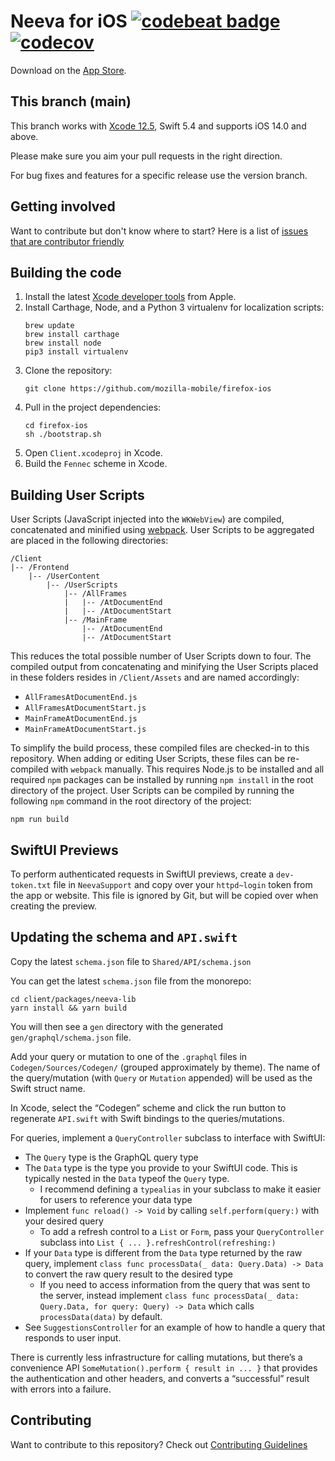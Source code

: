 Neeva for iOS [![codebeat badge](https://codebeat.co/badges/67e58b6d-bc89-4f22-ba8f-7668a9c15c5a)](https://codebeat.co/projects/github-com-mozilla-neeva-ios)  [![codecov](https://codecov.io/gh/mozilla-mobile/neeva-ios/branch/main/graph/badge.svg)](https://codecov.io/gh/mozilla-mobile/neeva-ios/branch/main)
===============

Download on the [App Store](https://alpha.neeva.co).

This branch (main)
-----------

This branch works with [Xcode 12.5](https://developer.apple.com/services-account/download?path=/Developer_Tools/Xcode_12.5/Xcode_12.5.xip), Swift 5.4 and supports iOS 14.0 and above.

Please make sure you aim your pull requests in the right direction.

For bug fixes and features for a specific release use the version branch.

Getting involved
----------------

Want to contribute but don't know where to start? Here is a list of [issues that are contributor friendly](https://github.com/neevaco/neeva-ios-phoenix/labels/Contributor%20OK)

Building the code
-----------------

1. Install the latest [Xcode developer tools](https://developer.apple.com/xcode/downloads/) from Apple.
1. Install Carthage, Node, and a Python 3 virtualenv for localization scripts:
    ```shell
    brew update
    brew install carthage
    brew install node
    pip3 install virtualenv
    ```
1. Clone the repository:
    ```shell
    git clone https://github.com/mozilla-mobile/firefox-ios
    ```
1. Pull in the project dependencies:
    ```shell
    cd firefox-ios
    sh ./bootstrap.sh
    ```
1. Open `Client.xcodeproj` in Xcode.
1. Build the `Fennec` scheme in Xcode.

## Building User Scripts

User Scripts (JavaScript injected into the `WKWebView`) are compiled, concatenated and minified using [webpack](https://webpack.js.org/). User Scripts to be aggregated are placed in the following directories:

```
/Client
|-- /Frontend
    |-- /UserContent
        |-- /UserScripts
            |-- /AllFrames
            |   |-- /AtDocumentEnd
            |   |-- /AtDocumentStart
            |-- /MainFrame
                |-- /AtDocumentEnd
                |-- /AtDocumentStart
```

This reduces the total possible number of User Scripts down to four. The compiled output from concatenating and minifying the User Scripts placed in these folders resides in `/Client/Assets` and are named accordingly:

* `AllFramesAtDocumentEnd.js`
* `AllFramesAtDocumentStart.js`
* `MainFrameAtDocumentEnd.js`
* `MainFrameAtDocumentStart.js`

To simplify the build process, these compiled files are checked-in to this repository. When adding or editing User Scripts, these files can be re-compiled with `webpack` manually. This requires Node.js to be installed and all required `npm` packages can be installed by running `npm install` in the root directory of the project. User Scripts can be compiled by running the following `npm` command in the root directory of the project:

```
npm run build
```

## SwiftUI Previews
To perform authenticated requests in SwiftUI previews, create a `dev-token.txt` file in `NeevaSupport` and copy over your `httpd~login` token from the app or website. This file is ignored by Git, but will be copied over when creating the preview.

## Updating the schema and `API.swift`

Copy the latest `schema.json` file to `Shared/API/schema.json`

You can get the latest `schema.json` file from the monorepo:
```
cd client/packages/neeva-lib
yarn install && yarn build
```
You will then see a `gen` directory with the generated `gen/graphql/schema.json` file.

Add your query or mutation to one of the `.graphql` files in `Codegen/Sources/Codegen/` (grouped approximately by theme).
The name of the query/mutation (with `Query` or `Mutation` appended) will be used as the Swift struct name.

In Xcode, select the “Codegen” scheme and click the run button to regenerate `API.swift` with Swift bindings to the queries/mutations.

For queries, implement a `QueryController` subclass to interface with SwiftUI:

- The `Query` type is the GraphQL query type
- The `Data` type is the type you provide to your SwiftUI code. This is typically nested in the `Data` typeof the `Query` type.
  - I recommend defining a `typealias` in your subclass to make it easier for users to reference your data type
- Implement `func reload() -> Void` by calling  `self.perform(query:)` with your desired query
  - To add a refresh control to a `List` or `Form`, pass your `QueryController` subclass into `List { ... }.refreshControl(refreshing:)`
- If your `Data` type is different from the `Data` type returned by the raw query, implement `class func processData(_ data: Query.Data) -> Data` to convert the raw query result to the desired type
  - If you need to access information from the query that was sent to the server, instead implement `class func processData(_ data: Query.Data, for query: Query) -> Data` which calls `processData(data)` by default.
- See `SuggestionsController` for an example of how to handle a query that responds to user input.

There is currently less infrastructure for calling mutations, but there’s a convenience API `SomeMutation().perform { result in ... }` that provides the authentication and other headers, and converts a “successful” result with errors into a failure.

## Contributing

Want to contribute to this repository? Check out [Contributing Guidelines](https://github.com/mozilla-mobile/firefox-ios/blob/main/CONTRIBUTING.md)

